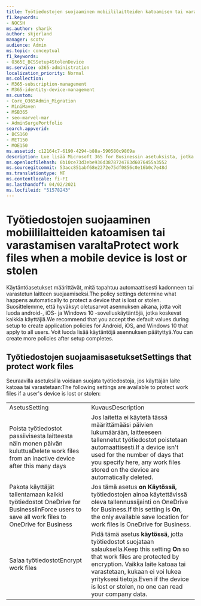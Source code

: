 ```yaml
---
title: Työtiedostojen suojaaminen mobiililaitteiden katoamisen tai varastamisen varalta
f1.keywords:
- NOCSH
ms.author: sharik
author: skjerland
manager: scotv
audience: Admin
ms.topic: conceptual
f1_keywords:
- O365E_BCSSetup4StolenDevice
ms.service: o365-administration
localization_priority: Normal
ms.collection:
- M365-subscription-management
- M365-identity-device-management
ms.custom:
- Core_O365Admin_Migration
- MiniMaven
- MSB365
- seo-marvel-mar
- AdminSurgePortfolio
search.appverid:
- BCS160
- MET150
- MOE150
ms.assetid: c12164c7-6190-4294-b88a-590580c9869a
description: Lue lisää Microsoft 365 for Businessin asetuksista, jotka suojaavat työtiedostoja, jos käyttäjän laite katoaa tai varastetaan.
ms.openlocfilehash: 6b10ce73d3ebe936d3878724783d6076455a3552
ms.sourcegitcommit: 53acc851abf68e2272e75df0856c0e16b0c7e48d
ms.translationtype: MT
ms.contentlocale: fi-FI
ms.lasthandoff: 04/02/2021
ms.locfileid: "51578243"
---
```

# <a name="protect-work-files-when-a-mobile-device-is-lost-or-stolen"></a><span data-ttu-id="ae9ea-103">Työtiedostojen suojaaminen mobiililaitteiden katoamisen tai varastamisen varalta</span><span class="sxs-lookup"><span data-stu-id="ae9ea-103">Protect work files when a mobile device is lost or stolen</span></span>

<span data-ttu-id="ae9ea-104">Käytäntöasetukset määrittävät, mitä tapahtuu automaattisesti kadonneen tai varastetun laitteen suojaamiseksi.</span><span class="sxs-lookup"><span data-stu-id="ae9ea-104">The policy settings determine what happens automatically to protect a device that is lost or stolen.</span></span> <span data-ttu-id="ae9ea-105">Suosittelemme, että hyväksyt oletusarvot asennuksen aikana, jotta voit luoda android-, iOS- ja Windows 10 -sovelluskäytäntöjä, jotka koskevat kaikkia käyttäjiä.</span><span class="sxs-lookup"><span data-stu-id="ae9ea-105">We recommend that you accept the default values during setup to create application policies for Android, iOS, and Windows 10 that apply to all users.</span></span> <span data-ttu-id="ae9ea-106">Voit luoda lisää käytäntöjä asennuksen päätyttyä.</span><span class="sxs-lookup"><span data-stu-id="ae9ea-106">You can create more policies after setup completes.</span></span>
  
## <a name="settings-that-protect-work-files"></a><span data-ttu-id="ae9ea-107">Työtiedostojen suojaamisasetukset</span><span class="sxs-lookup"><span data-stu-id="ae9ea-107">Settings that protect work files</span></span>

<span data-ttu-id="ae9ea-108">Seuraavilla asetuksilla voidaan suojata työtiedostoja, jos käyttäjän laite katoaa tai varastetaan:</span><span class="sxs-lookup"><span data-stu-id="ae9ea-108">The following settings are available to protect work files if a user's device is lost or stolen:</span></span>
  
|||
|:-----|:-----|
|<span data-ttu-id="ae9ea-109">Asetus</span><span class="sxs-lookup"><span data-stu-id="ae9ea-109">Setting</span></span>  <br/> |<span data-ttu-id="ae9ea-110">Kuvaus</span><span class="sxs-lookup"><span data-stu-id="ae9ea-110">Description</span></span>  <br/> |
|<span data-ttu-id="ae9ea-111">Poista työtiedostot passiivisesta laitteesta näin monen päivän kuluttua</span><span class="sxs-lookup"><span data-stu-id="ae9ea-111">Delete work files from an inactive device after this many days</span></span>  <br/> |<span data-ttu-id="ae9ea-112">Jos laitetta ei käytetä tässä määrittämääsi päivien lukumäärään, laitteeseen tallennetut työtiedostot poistetaan automaattisesti.</span><span class="sxs-lookup"><span data-stu-id="ae9ea-112">If a device isn't used for the number of days that you specify here, any work files stored on the device are automatically deleted.</span></span>  <br/> |
|<span data-ttu-id="ae9ea-113">Pakota käyttäjät tallentamaan kaikki työtiedostot OneDrive for Businessiin</span><span class="sxs-lookup"><span data-stu-id="ae9ea-113">Force users to save all work files to OneDrive for Business</span></span>  <br/> |<span data-ttu-id="ae9ea-114">Jos tämä asetus **on Käytössä,** työtiedostojen ainoa käytettävissä oleva tallennussijainti on OneDrive for Business.</span><span class="sxs-lookup"><span data-stu-id="ae9ea-114">If this setting is **On**, the only available save location for work files is OneDrive for Business.</span></span>  <br/> |
|<span data-ttu-id="ae9ea-115">Salaa työtiedostot</span><span class="sxs-lookup"><span data-stu-id="ae9ea-115">Encrypt work files</span></span>  <br/> |<span data-ttu-id="ae9ea-116">Pidä tämä asetus **käytössä**, jotta työtiedostot suojataan salauksella.</span><span class="sxs-lookup"><span data-stu-id="ae9ea-116">Keep this setting **On** so that work files are protected by encryption.</span></span> <span data-ttu-id="ae9ea-117">Vaikka laite katoaa tai varastetaan, kukaan ei voi lukea yrityksesi tietoja.</span><span class="sxs-lookup"><span data-stu-id="ae9ea-117">Even if the device is lost or stolen, no one can read your company data.</span></span>  <br/> |
   

